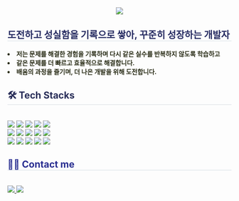 <div align= "center">
    <img src="https://capsule-render.vercel.app/api?type=waving&color=0:dfff99,100:fae500&height=120&text=&animation=&fontColor=787878&fontSize=38" />
    </div>
    <div style="text-align: left;"> 
    <h2 style="border-bottom: 1px solid #d5dee4; color: #282d63;"> 도전하고 성실함을 기록으로 쌓아, 꾸준히 성장하는 개발자 </h2>  
    <div style="font-weight: 700; font-size: 14px; text-align: left; color: #282b15;"> <li> 저는 문제를 해결한 경험을 기록하며 다시 같은 실수를 반복하지 않도록 학습하고</li></li><li> 같은 문제를 더 빠르고 효율적으로 해결합니다.</li></li><li> 배움의 과정을 즐기며, 더 나은 개발을 위해 도전합니다. </div> 
    </div>
    <div style="text-align: left;">
    <h2 style="border-bottom: 1px solid #d8dee4; color: #282d58;"> 🛠️ Tech Stacks </h2> <br> 
    <div style="margin: ; text-align: left;"> 
          <img src="https://img.shields.io/badge/Apache Tomcat-F8DC75?style=flat&logo=Apache Tomcat&logoColor=white">
          <img src="https://img.shields.io/badge/Bootstrap-7952B3?style=flat&logo=Bootstrap&logoColor=white">
          <img src="https://img.shields.io/badge/CSS3-1572B6?style=flat&logo=CSS3&logoColor=white">
          <img src="https://img.shields.io/badge/Figma-F24E1E?style=flat&logo=Figma&logoColor=white">
          <img src="https://img.shields.io/badge/Github-181717?style=flat&logo=Github&logoColor=white">
          <br/><img src="https://img.shields.io/badge/HTML5-E34F26?style=flat&logo=HTML5&logoColor=white">
          <img src="https://img.shields.io/badge/jQuery-0769AD?style=flat&logo=jQuery&logoColor=white">
          <img src="https://img.shields.io/badge/Java-007396?style=flat&logo=Java&logoColor=white">
          <img src="https://img.shields.io/badge/Javascript-F7DF1E?style=flat&logo=Javascript&logoColor=white">
          <img src="https://img.shields.io/badge/Netlify-00C7B7?style=flat&logo=Netlify&logoColor=white">
          <br/><img src="https://img.shields.io/badge/Notion-000000?style=flat&logo=Notion&logoColor=white">
          <img src="https://img.shields.io/badge/Oracle-F80000?style=flat&logo=Oracle&logoColor=white">
          <img src="https://img.shields.io/badge/Python-3776AB?style=flat&logo=Python&logoColor=white">
          <img src="https://img.shields.io/badge/React-61DAFB?style=flat&logo=React&logoColor=white">
          <img src="https://img.shields.io/badge/Spring Boot-6DB33F?style=for-the-badge&logo=Spring Boot&logoColor=white">
          <br/></div>
    </div>
    <div style="text-align: left;">
    <h2 style="border-bottom: 1px solid #d5dee4; color: #282d90;"> 🧑‍💻 Contact me </h2> <br> 
    <div style="text-align: left;"> <a href=https://www.notion.so/HJ-1718913a4d278060a0bfc5088fef2bf0> <img src="https://img.shields.io/badge/Notion-000000?style=flat&logo=Notion&logoColor=white&link=https://www.notion.so/HJ-1718913a4d278060a0bfc5088fef2bf0"> </a>
         <a href=mailto:0430hj@gmail.com> <img src="https://img.shields.io/badge/Gmail-EA4335?style=flat&logo=Gmail&logoColor=white&link=mailto:0430hj@gmail.com"> </a>
          </div>  <br> 
    <div style="text-align: left;">  </div> 
    </div>
   
    
